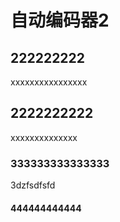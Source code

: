 # 自动编码器2



## 222222222
xxxxxxxxxxxxxxxx
## 2222222222
xxxxxxxxxxxxxx


### 333333333333333 


3dzfsdfsfd


#### 444444444444